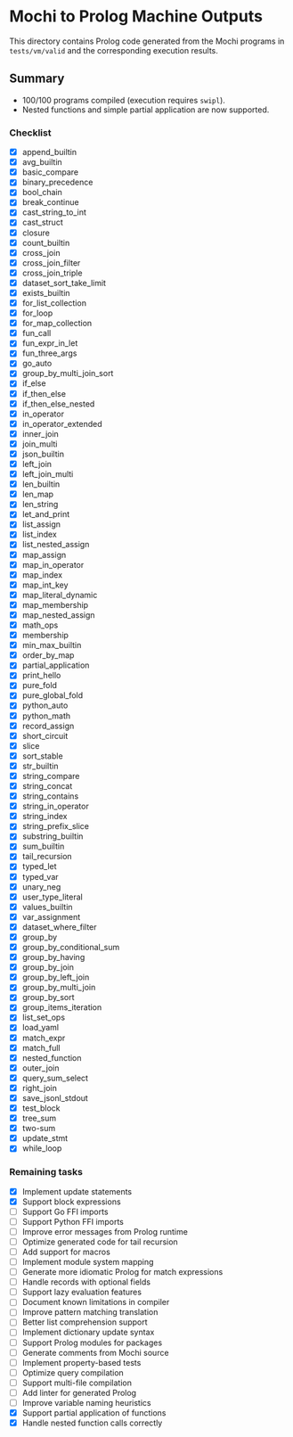 # Mochi to Prolog Machine Outputs

This directory contains Prolog code generated from the Mochi programs in `tests/vm/valid` and the corresponding execution results.

## Summary

 - 100/100 programs compiled (execution requires `swipl`).
 - Nested functions and simple partial application are now supported.

### Checklist
- [x] append_builtin
- [x] avg_builtin
- [x] basic_compare
- [x] binary_precedence
- [x] bool_chain
- [x] break_continue
- [x] cast_string_to_int
- [x] cast_struct
- [x] closure
- [x] count_builtin
- [x] cross_join
- [x] cross_join_filter
- [x] cross_join_triple
- [x] dataset_sort_take_limit
- [x] exists_builtin
- [x] for_list_collection
- [x] for_loop
- [x] for_map_collection
- [x] fun_call
- [x] fun_expr_in_let
- [x] fun_three_args
- [x] go_auto
- [x] group_by_multi_join_sort
- [x] if_else
- [x] if_then_else
- [x] if_then_else_nested
- [x] in_operator
- [x] in_operator_extended
- [x] inner_join
- [x] join_multi
- [x] json_builtin
- [x] left_join
- [x] left_join_multi
- [x] len_builtin
- [x] len_map
- [x] len_string
- [x] let_and_print
- [x] list_assign
- [x] list_index
- [x] list_nested_assign
- [x] map_assign
- [x] map_in_operator
- [x] map_index
- [x] map_int_key
- [x] map_literal_dynamic
- [x] map_membership
- [x] map_nested_assign
- [x] math_ops
- [x] membership
- [x] min_max_builtin
- [x] order_by_map
- [x] partial_application
- [x] print_hello
- [x] pure_fold
- [x] pure_global_fold
- [x] python_auto
- [x] python_math
- [x] record_assign
- [x] short_circuit
- [x] slice
- [x] sort_stable
- [x] str_builtin
- [x] string_compare
- [x] string_concat
- [x] string_contains
- [x] string_in_operator
- [x] string_index
- [x] string_prefix_slice
- [x] substring_builtin
- [x] sum_builtin
- [x] tail_recursion
- [x] typed_let
- [x] typed_var
- [x] unary_neg
- [x] user_type_literal
- [x] values_builtin
- [x] var_assignment
- [x] dataset_where_filter
- [x] group_by
- [x] group_by_conditional_sum
- [x] group_by_having
- [x] group_by_join
- [x] group_by_left_join
- [x] group_by_multi_join
- [x] group_by_sort
- [x] group_items_iteration
- [x] list_set_ops
- [x] load_yaml
 - [x] match_expr
 - [x] match_full
- [x] nested_function
- [x] outer_join
- [x] query_sum_select
- [x] right_join
- [x] save_jsonl_stdout
- [x] test_block
 - [x] tree_sum
 - [x] two-sum
- [x] update_stmt
 - [x] while_loop

### Remaining tasks
- [x] Implement update statements
- [x] Support block expressions
- [ ] Support Go FFI imports
- [ ] Support Python FFI imports
- [ ] Improve error messages from Prolog runtime
- [ ] Optimize generated code for tail recursion
- [ ] Add support for macros
- [ ] Implement module system mapping
- [ ] Generate more idiomatic Prolog for match expressions
- [ ] Handle records with optional fields
- [ ] Support lazy evaluation features
- [ ] Document known limitations in compiler
- [ ] Improve pattern matching translation
- [ ] Better list comprehension support
- [ ] Implement dictionary update syntax
- [ ] Support Prolog modules for packages
- [ ] Generate comments from Mochi source
- [ ] Implement property-based tests
- [ ] Optimize query compilation
- [ ] Support multi-file compilation
- [ ] Add linter for generated Prolog
- [ ] Improve variable naming heuristics
- [x] Support partial application of functions
- [x] Handle nested function calls correctly
